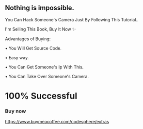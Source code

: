 ## Nothing is impossible.

You Can Hack Someone's Camera Just By Following This Tutorial..

I'm Selling This Book, Buy It Now ✨

Advantages of Buying:

• You Will Get Source Code.

• Easy way.

• You Can Get Someone's Ip With This.

• You Can Take Over Someone's Camera.

# 100% Successful

### Buy now 
https://www.buymeacoffee.com/codesphere/extras

